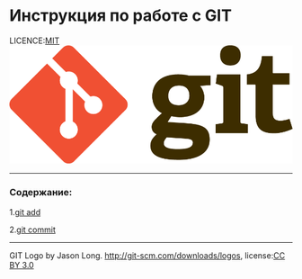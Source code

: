 # Инструкция по работе с GIT


LICENCE:[MIT](licence.md)
![Git-logo](./assets/Git-Logo-2Color.png)

---

### Содержание:
1.[git add](./add.md)
 
2.[git commit]()

---

GIT Logo by Jason Long. http://git-scm.com/downloads/logos,
license:[CC BY 3.0](https://creativecommons.org/licenses/by/3.0/)